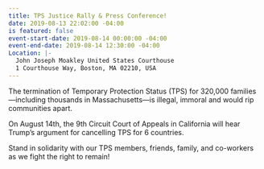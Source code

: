 ```yaml
---
title: TPS Justice Rally & Press Conference!
date: 2019-08-13 22:02:00 -04:00
is featured: false
event-start-date: 2019-08-14 00:00:00 -04:00
event-end-date: 2019-08-14 12:30:00 -04:00
Location: |-
  John Joseph Moakley United States Courthouse
  1 Courthouse Way, Boston, MA 02210, USA
---
```


The termination of Temporary Protection Status (TPS) for 320,000 families—including thousands in Massachusetts—is illegal, immoral and would rip communities apart. 

On August 14th, the 9th Circuit Court of Appeals in California will hear Trump’s argument for cancelling TPS for 6 countries. 

Stand in solidarity with our TPS members, friends, family, and co-workers as we fight the right to remain!